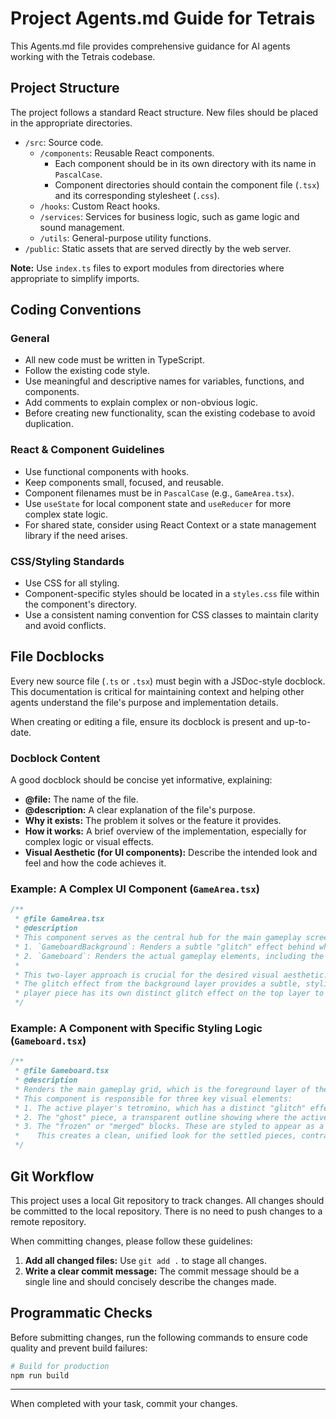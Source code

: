 # Project Agents.md Guide for Tetrais

This Agents.md file provides comprehensive guidance for AI agents working with the Tetrais codebase.

## Project Structure

The project follows a standard React structure. New files should be placed in the appropriate directories.

- `/src`: Source code.
  - `/components`: Reusable React components.
    - Each component should be in its own directory with its name in `PascalCase`.
    - Component directories should contain the component file (`.tsx`) and its corresponding stylesheet (`.css`).
  - `/hooks`: Custom React hooks.
  - `/services`: Services for business logic, such as game logic and sound management.
  - `/utils`: General-purpose utility functions.
- `/public`: Static assets that are served directly by the web server.

**Note:** Use `index.ts` files to export modules from directories where appropriate to simplify imports.

## Coding Conventions

### General
- All new code must be written in TypeScript.
- Follow the existing code style.
- Use meaningful and descriptive names for variables, functions, and components.
- Add comments to explain complex or non-obvious logic.
- Before creating new functionality, scan the existing codebase to avoid duplication.

### React & Component Guidelines
- Use functional components with hooks.
- Keep components small, focused, and reusable.
- Component filenames must be in `PascalCase` (e.g., `GameArea.tsx`).
- Use `useState` for local component state and `useReducer` for more complex state logic.
- For shared state, consider using React Context or a state management library if the need arises.

### CSS/Styling Standards
- Use CSS for all styling.
- Component-specific styles should be located in a `styles.css` file within the component's directory.
- Use a consistent naming convention for CSS classes to maintain clarity and avoid conflicts.

## File Docblocks

Every new source file (`.ts` or `.tsx`) must begin with a JSDoc-style docblock. This documentation is critical for maintaining context and helping other agents understand the file's purpose and implementation details.

When creating or editing a file, ensure its docblock is present and up-to-date.

### Docblock Content
A good docblock should be concise yet informative, explaining:
- **@file:** The name of the file.
- **@description:** A clear explanation of the file's purpose.
- **Why it exists:** The problem it solves or the feature it provides.
- **How it works:** A brief overview of the implementation, especially for complex logic or visual effects.
- **Visual Aesthetic (for UI components):** Describe the intended look and feel and how the code achieves it.

### Example: A Complex UI Component (`GameArea.tsx`)
```typescript
/**
 * @file GameArea.tsx
 * @description
 * This component serves as the central hub for the main gameplay screen. It orchestrates the rendering of two distinct, layered components:
 * 1. `GameboardBackground`: Renders a subtle "glitch" effect behind where the frozen blocks are.
 * 2. `Gameboard`: Renders the actual gameplay elements, including the active player piece, the ghost piece, and the frozen blocks.
 *
 * This two-layer approach is crucial for the desired visual aesthetic. We want the frozen blocks to appear as a single, solid, dark mass.
 * The glitch effect from the background layer provides a subtle, stylized texture that is visible "through" this mass, while the active
 * player piece has its own distinct glitch effect on the top layer to make it stand out.
 */
```

### Example: A Component with Specific Styling Logic (`Gameboard.tsx`)
```typescript
/**
 * @file Gameboard.tsx
 * @description
 * Renders the main gameplay grid, which is the foreground layer of the game.
 * This component is responsible for three key visual elements:
 * 1. The active player's tetromino, which has a distinct "glitch" effect to make it stand out.
 * 2. The "ghost" piece, a transparent outline showing where the active piece will land.
 * 3. The "frozen" or "merged" blocks. These are styled to appear as a single, solid mass by dynamically removing the borders between adjacent cells.
 *    This creates a clean, unified look for the settled pieces, contrasting with the active piece.
 */
```

## Git Workflow

This project uses a local Git repository to track changes. All changes should be committed to the local repository. There is no need to push changes to a remote repository.

When committing changes, please follow these guidelines:

1.  **Add all changed files:** Use `git add .` to stage all changes.
2.  **Write a clear commit message:** The commit message should be a single line and should concisely describe the changes made.

## Programmatic Checks

Before submitting changes, run the following commands to ensure code quality and prevent build failures:

```bash
# Build for production
npm run build
```

---

When completed with your task, commit your changes.
